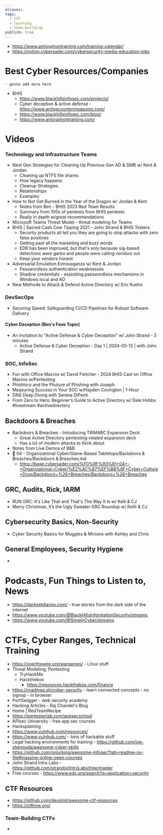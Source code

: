```yaml
---
aliases:
tags: 
  - CTF
  - learning
  - team-building
publish: true
---
```



- https://www.antisyphontraining.com/training-calendar/ 
- https://notion.cybersader.com/cybersecurity-media-education-jobs 

# Best Cyber Resources/Companies

    - gonna add more here

- BHIS
    - https://www.blackhillsinfosec.com/projects/
    - Cyber deception & active defense - https://www.activecountermeasures.com/
    - https://www.blackhillsinfosec.com/blog/
    - https://www.antisyphontraining.com/

# Videos

### Technology and Infrastructure Teams

- Next Gen Strategies for Cleaning Up Previous Gen AD & SMB w/ Kent & Jordan
    - Cleaning up NTFS file shares
    - How legacy happens
    - Cleanup Strategies
    - Relationships
    - Examples
- How to Not Get Burned in the Year of the Dragon w/ Jordan & Kent
    - Notes from Ben - BHIS 2023 Red Team Results
    - Summary from 100s of pentests from BHIS pentests
    - Really in depth w/great recommendations
- Microsoft Teams Threat Model - threat modeling for Teams
- BHIS | Sacred Cash Cow Tipping 2021 - John Strand & BHIS Testers
    - Security products all tell you they are going to stop attacks with zero false positives
    - Getting past all the marketing and buzz words
    - EDR has been improved, but that's only because sig-based detections were garbo and people were calling vendors out
    - Keep your vendors honest
- Adversarial Emulation Extravaganza w/ Kent & Jordan
    - Passwordless authentication weaknesses
    - Shadow credentials - exploiting passwordless mechanisms in Windows local and AD
- New Methods to Attack & Defend Active Directory w/ Eric Kuehn

### DevSecOps

- Securing Speed: Safeguarding CI/CD Pipelines for Robust Software Delivery

#### Cyber Deception (Ben's Fave Topic)

- An Invitation to "Active Defense & Cyber Deception" w/ John Strand - 5 minutes
    - Active Defense & Cyber Deception - Day 1 | 2024-05-13 | with John Strand
    
### SOC, InfoSec

- Fun with Office Macros w/ David Fletcher - 2024 BHIS Cast on Office Macros w/Pentesting
- Phishtory and the Phuture of Phishing with Joseph
- Measuring Success in Your SOC w/Hayden Covington | 1-Hour
- DNS Deep Diving with Serena DiPenti
- From Zero to Hero: Beginner’s Guide to Active Directory w/ Dale Hobbs #livestream #activedirectory


## Backdoors & Breaches

- Backdoors & Breaches - Introducing TRIMARC Expansion Deck
    - Great Active Directory pentesting-related expansion deck
    - Has a lot of modern attacks to think about
- Notes from Live Demos of B&B
- 📁 04 - Organizational Cyber/Game-Based Tabletops/Backdoors & Breaches/Backdoors & Breaches.md
    - https://base.cybersader.com/%F0%9F%93%81+04+-+Organizational+Cyber/%E2%AC%87%EF%B8%8F+Cyber+Culture+Drop/Backdoors+%26+Breaches/Backdoors+%26+Breaches

## GRC, Audits, Rick, IARM

- RUN GRC: It's Like That and That's The Way It Is w/ Kelli & CJ
- Merry Christmas, It’s the Ugly Sweater GRC Roundup w/ Kellli & CJ

## Cybersecurity Basics, Non-Security

- Cyber Security Basics for Muggles & Minions with Ashley and Chris

## General Employees, Security Hygiene
- 

# Podcasts, Fun Things to Listen to, News

- https://darknetdiaries.com/ - true stories from the dark side of the internet
- https://www.youtube.com/@BlackHillsInformationSecurity/streams 
- https://www.youtube.com/@SimplyCyber/streams 

# CTFs, Cyber Ranges, Technical Training

- https://overthewire.org/wargames/ - Linux stuff
- Threat Modeling, Pentesting
    - TryHackMe
    - Hackthebox
        - https://resources.hackthebox.com/finance
- https://roadmap.sh/cyber-security - learn connected concepts - no signup - in browser
- PortSwigger - web security academy
- Hacking Articles - Raj Chandel's Blog
- Home | RedTeamRecipe
- https://pentesterlab.com/appsecschool
- APIsec University - free app sec courses
- Hacksplaining
- https://www.vulnhub.com/resources/
- https://www.vulnhub.com/ - tons of hackable stuff
- Legal hacking environments for training - https://github.com/joe-shenouda/awesome-cyber-skills
- https://github.com/onlurking/awesome-infosec?tab=readme-ov-file#massive-online-open-courses
- John Strand Intro Labs - https://github.com/strandjs/IntroLabs/tree/master
- Free courses - https://www.edx.org/search?q=application+security

## CTF Resources

- https://github.com/devploit/awesome-ctf-resources
- https://ctftime.org/

### Team-Building CTFs

- 